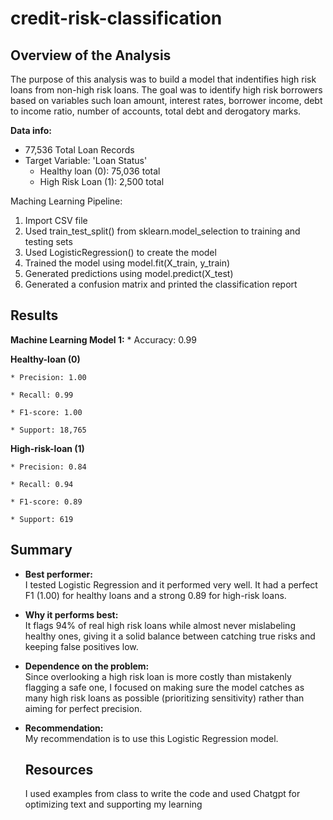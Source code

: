 # credit-risk-classification


## Overview of the Analysis

The purpose of this analysis was to build a model that indentifies high risk loans from non-high risk loans. The goal was to identify high risk borrowers based on variables such loan amount, interest rates, borrower income, debt to income ratio, number of accounts, total debt and derogatory marks. 

**Data info:**
* 77,536 Total Loan Records
* Target Variable: 'Loan Status'
    * Healthy loan (0):  75,036 total
    * High Risk Loan (1): 2,500 total

Maching Learning Pipeline:
1. Import CSV file
2. Used train_test_split() from sklearn.model_selection to training and testing sets
3. Used LogisticRegression() to create the model
4. Trained the model using model.fit(X_train, y_train)
5. Generated predictions using model.predict(X_test)
6. Generated a confusion matrix and printed the classification report



## Results

**Machine Learning Model 1:**
    * Accuracy: 0.99

**Healthy-loan (0)**

    * Precision: 1.00

    * Recall: 0.99

    * F1-score: 1.00

    * Support: 18,765

**High-risk-loan (1)**

    * Precision: 0.84

    * Recall: 0.94

    * F1-score: 0.89

    * Support: 619


## Summary

- **Best performer:**  
  I tested Logistic Regression and it performed very well.  It had a perfect F1 (1.00) for healthy loans and a strong 0.89 for high-risk loans.

- **Why it performs best:**  
  It flags 94% of real high risk loans while almost never mislabeling healthy ones, giving it a solid balance between catching true risks and keeping false positives low.

- **Dependence on the problem:**  
  Since overlooking a high risk loan is more costly than mistakenly flagging a safe one, I focused on making sure the model catches as many high risk loans as possible (prioritizing sensitivity) rather than aiming for perfect precision.

- **Recommendation:**  
  My recommendation is to use this Logistic Regression model. 

  ## Resources
  I used examples from class to write the code and used Chatgpt for optimizing text and supporting my learning
